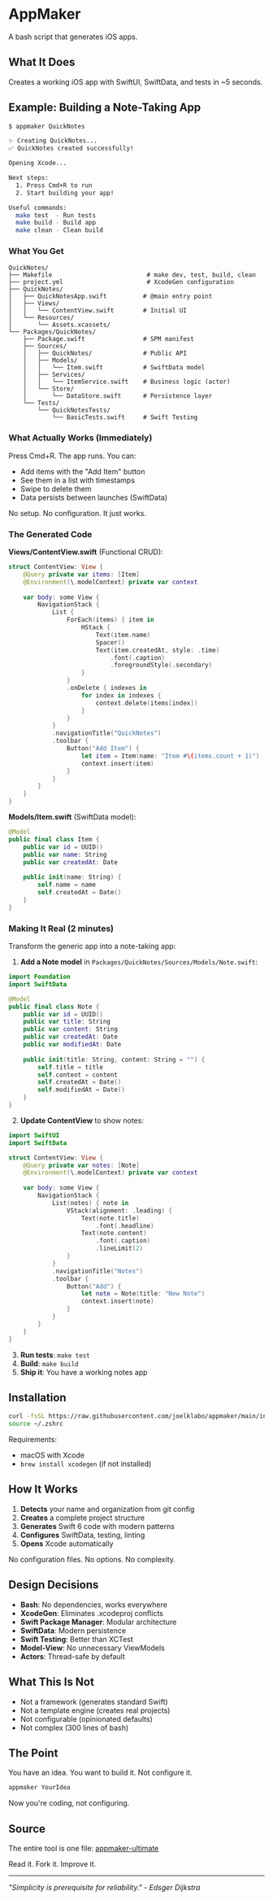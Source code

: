 # AppMaker

A bash script that generates iOS apps.

## What It Does

Creates a working iOS app with SwiftUI, SwiftData, and tests in ~5 seconds.

## Example: Building a Note-Taking App

```bash
$ appmaker QuickNotes

✨ Creating QuickNotes...
✅ QuickNotes created successfully!

Opening Xcode...

Next steps:
  1. Press Cmd+R to run
  2. Start building your app!

Useful commands:
  make test  - Run tests
  make build - Build app
  make clean - Clean build
```

### What You Get

```
QuickNotes/
├── Makefile                          # make dev, test, build, clean
├── project.yml                       # XcodeGen configuration
├── QuickNotes/
│   ├── QuickNotesApp.swift          # @main entry point
│   ├── Views/
│   │   └── ContentView.swift        # Initial UI
│   └── Resources/
│       └── Assets.xcassets/
└── Packages/QuickNotes/
    ├── Package.swift                # SPM manifest
    ├── Sources/
    │   ├── QuickNotes/              # Public API
    │   ├── Models/
    │   │   └── Item.swift           # SwiftData model
    │   ├── Services/
    │   │   └── ItemService.swift    # Business logic (actor)
    │   └── Store/
    │       └── DataStore.swift      # Persistence layer
    └── Tests/
        └── QuickNotesTests/
            └── BasicTests.swift     # Swift Testing
```

### What Actually Works (Immediately)

Press Cmd+R. The app runs. You can:
- Add items with the "Add Item" button
- See them in a list with timestamps
- Swipe to delete them
- Data persists between launches (SwiftData)

No setup. No configuration. It just works.

### The Generated Code

**Views/ContentView.swift** (Functional CRUD):
```swift
struct ContentView: View {
    @Query private var items: [Item]
    @Environment(\.modelContext) private var context
    
    var body: some View {
        NavigationStack {
            List {
                ForEach(items) { item in
                    HStack {
                        Text(item.name)
                        Spacer()
                        Text(item.createdAt, style: .time)
                            .font(.caption)
                            .foregroundStyle(.secondary)
                    }
                }
                .onDelete { indexes in
                    for index in indexes {
                        context.delete(items[index])
                    }
                }
            }
            .navigationTitle("QuickNotes")
            .toolbar {
                Button("Add Item") {
                    let item = Item(name: "Item #\(items.count + 1)")
                    context.insert(item)
                }
            }
        }
    }
}
```

**Models/Item.swift** (SwiftData model):
```swift
@Model
public final class Item {
    public var id = UUID()
    public var name: String
    public var createdAt: Date
    
    public init(name: String) {
        self.name = name
        self.createdAt = Date()
    }
}
```

### Making It Real (2 minutes)

Transform the generic app into a note-taking app:

1. **Add a Note model** in `Packages/QuickNotes/Sources/Models/Note.swift`:
```swift
import Foundation
import SwiftData

@Model
public final class Note {
    public var id = UUID()
    public var title: String
    public var content: String
    public var createdAt: Date
    public var modifiedAt: Date
    
    public init(title: String, content: String = "") {
        self.title = title
        self.content = content
        self.createdAt = Date()
        self.modifiedAt = Date()
    }
}
```

2. **Update ContentView** to show notes:
```swift
import SwiftUI
import SwiftData

struct ContentView: View {
    @Query private var notes: [Note]
    @Environment(\.modelContext) private var context
    
    var body: some View {
        NavigationStack {
            List(notes) { note in
                VStack(alignment: .leading) {
                    Text(note.title)
                        .font(.headline)
                    Text(note.content)
                        .font(.caption)
                        .lineLimit(2)
                }
            }
            .navigationTitle("Notes")
            .toolbar {
                Button("Add") {
                    let note = Note(title: "New Note")
                    context.insert(note)
                }
            }
        }
    }
}
```

3. **Run tests**: `make test`
4. **Build**: `make build`
5. **Ship it**: You have a working notes app

## Installation

```bash
curl -fsSL https://raw.githubusercontent.com/joelklabo/appmaker/main/install.sh | bash
source ~/.zshrc
```

Requirements:
- macOS with Xcode
- `brew install xcodegen` (if not installed)

## How It Works

1. **Detects** your name and organization from git config
2. **Creates** a complete project structure
3. **Generates** Swift 6 code with modern patterns
4. **Configures** SwiftData, testing, linting
5. **Opens** Xcode automatically

No configuration files. No options. No complexity.

## Design Decisions

- **Bash**: No dependencies, works everywhere
- **XcodeGen**: Eliminates .xcodeproj conflicts
- **Swift Package Manager**: Modular architecture
- **SwiftData**: Modern persistence
- **Swift Testing**: Better than XCTest
- **Model-View**: No unnecessary ViewModels
- **Actors**: Thread-safe by default

## What This Is Not

- Not a framework (generates standard Swift)
- Not a template engine (creates real projects)
- Not configurable (opinionated defaults)
- Not complex (300 lines of bash)

## The Point

You have an idea. You want to build it. Not configure it.

```bash
appmaker YourIdea
```

Now you're coding, not configuring.

## Source

The entire tool is one file: [appmaker-ultimate](appmaker-ultimate)

Read it. Fork it. Improve it.

---

*"Simplicity is prerequisite for reliability." - Edsger Dijkstra*